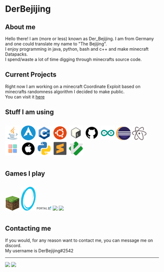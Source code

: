 # DerBejijing

## About me
Hello there! I am (more or less) known as Der_Bejijing. I am from Germany and one could translate my name to "The Bejijing".  
I enjoy programming in java, python, bash and c++ and make minecraft Datapacks.  
I spend/waste a lot of time digging through minecrafts source code.  

## Current Projects
Right now I am working on a minecraft Coordinate Exploit based on minecrafts randomness algorithm I decided to make public.  
You can visit it [here](https://github.com/DerBejijing/BlockRotationExploit)  

## Stuff I am using
<div style="display: flex;flex-direction: row;">
  <p align="left">
    <a href="https://www.java.com/">        <img src="https://github.com/DerBejijing/DerBejijing/blob/master/icons/java.svg" width="48"></a>
    <a href="https://www.archlinux.org/">   <img src="https://github.com/DerBejijing/DerBejijing/blob/master/icons/arch.svg" width="48"></a>
    <a href="#">                            <img src="https://github.com/DerBejijing/DerBejijing/blob/master/icons/c++.svg" width="48"></a>
    <a href="https://www.ubuntu.com/">      <img src="https://github.com/DerBejijing/DerBejijing/blob/master/icons/ubuntu.svg" width="48"></a>
    <a href="#">                            <img src="https://github.com/DerBejijing/DerBejijing/blob/master/icons/bash.svg" width="48"></a>
    <a href="https://www.github.com/">      <img src="https://github.com/DerBejijing/DerBejijing/blob/master/icons/github.svg" width="48"></a>
    <a href="https://www.arduino.cc/">      <img src="https://github.com/DerBejijing/DerBejijing/blob/master/icons/arduino.svg" width="48"></a>
    <a href="https://www.eclipse.org/">     <img src="https://github.com/DerBejijing/DerBejijing/blob/master/icons/eclipse.svg" width="48"></a>
    <a href="https://www.atom.io">          <img src="https://github.com/DerBejijing/DerBejijing/blob/master/icons/atom.svg" width="48"></a>
    <a href="https://www.codeblocks.org/">  <img src="https://github.com/DerBejijing/DerBejijing/blob/master/icons/codeblocks.svg" width="48"></a>
    <a href="https://www.apple.com/">       <img src="https://github.com/DerBejijing/DerBejijing/blob/master/icons/macOS.svg" width="48"></a>
    <a href="https://www.python.org/">      <img src="https://github.com/DerBejijing/DerBejijing/blob/master/icons/python.svg" width="48"></a>
    <a href="https://www.sublimetext.com/"> <img src="https://github.com/DerBejijing/DerBejijing/blob/master/icons/sublime.svg" width="48"></a>
    <a href="#">                            <img src="https://github.com/DerBejijing/DerBejijing/blob/master/icons/vim.svg" width="48"></a>
  </p>
</div>

## Games I play
<div style="display: flex;flex-direction: row;">
  <p align="left">
    <a href="https://www.minecraft.net/"><img src="https://github.com/DerBejijing/DerBejijing/blob/master/icons_games/minecraft.svg" width="48"></a>
    <a href="https://store.steampowered.com/app/400/Portal/"><img src="https://github.com/DerBejijing/DerBejijing/blob/master/icons_games/portal.svg" width="48"></a>
    <a href="https://store.steampowered.com/app/620/Portal_2/"><img src="https://github.com/DerBejijing/DerBejijing/blob/master/icons_games/portal-2.svg" width="48"></a>
    <a href="https://store.steampowered.com/app/317400/Portal_Stories_Mel/"><img src="https://github.com/DerBejijing/DerBejijing/blob/master/icons_games/mel.svg" width="48"></a>
    <a href="https://store.steampowered.com/app/730/CounterStrike_Global_Offensive/"><img src="https://github.com/DerBejijing/DerBejijing/blob/master/icons_games/csfo.svg" width="48"></a>
  </p>
</div>

## Contacting me
If you would, for any reason want to contact me, you can message me on discord.  
My username is DerBejijing#2542

---

<img src="https://github-readme-stats.vercel.app/api?username=DerBejijing&show_icons=true&hide_border=true&theme=radical" />
<img src="https://github-readme-stats.vercel.app/api/top-langs/?username=DerBejijing&show_icons=true&hide_border=true&theme=radical" />

